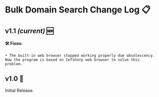 # Bulk Domain Search Change Log 📋

## v1.1 *(current)* 🆕
#### 🛠️ Fixes:
    • The built-in web browser stopped working properly due obsolescency.
    Now the program is based on Cefsharp web browser to solve this problem.

## v1.0 🔄
Initial Release.